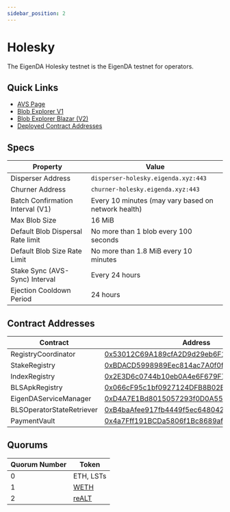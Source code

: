```yaml
---
sidebar_position: 2
---
```


# Holesky

The EigenDA Holesky testnet is the EigenDA testnet for operators.

## Quick Links

* [AVS Page][2]
* [Blob Explorer V1][1]
* [Blob Explorer Blazar (V2)][4]
* [Deployed Contract Addresses][3]

## Specs

| Property | Value |
| --- | --- |
| Disperser Address | `disperser-holesky.eigenda.xyz:443` |
| Churner Address | `churner-holesky.eigenda.xyz:443` |
| Batch Confirmation Interval (V1) | Every 10 minutes (may vary based on network health) |
| Max Blob Size | 16 MiB |
| Default Blob Dispersal Rate limit | No more than 1 blob every 100 seconds |
| Default Blob Size Rate Limit | No more than 1.8 MiB every 10 minutes |
| Stake Sync (AVS-Sync) Interval | Every 24 hours |
| Ejection Cooldown Period | 24 hours |

## Contract Addresses

| Contract | Address |
| --- | --- |
| RegistryCoordinator | [0x53012C69A189cfA2D9d29eb6F19B32e0A2EA3490](https://holesky.etherscan.io/address/0x53012C69A189cfA2D9d29eb6F19B32e0A2EA3490) |
| StakeRegistry | [0xBDACD5998989Eec814ac7A0f0f6596088AA2a270](https://holesky.etherscan.io/address/0xBDACD5998989Eec814ac7A0f0f6596088AA2a270) |
| IndexRegistry | [0x2E3D6c0744b10eb0A4e6F679F71554a39Ec47a5D](https://holesky.etherscan.io/address/0x2E3D6c0744b10eb0A4e6F679F71554a39Ec47a5D) |
| BLSApkRegistry | [0x066cF95c1bf0927124DFB8B02B401bc23A79730D](https://holesky.etherscan.io/address/0x066cF95c1bf0927124DFB8B02B401bc23A79730D) |
| EigenDAServiceManager | [0xD4A7E1Bd8015057293f0D0A557088c286942e84b](https://holesky.etherscan.io/address/0xD4A7E1Bd8015057293f0D0A557088c286942e84b) |
| BLSOperatorStateRetriever | [0xB4baAfee917fb4449f5ec64804217bccE9f46C67](https://holesky.etherscan.io/address/0xB4baAfee917fb4449f5ec64804217bccE9f46C67) |
| PaymentVault | [0x4a7Fff191BCDa5806f1Bc8689afc1417c08C61AB](https://holesky.etherscan.io/address/0x4a7Fff191BCDa5806f1Bc8689afc1417c08C61AB) |

## Quorums

| Quorum Number | Token |
| --- | --- |
| 0 | ETH, LSTs |
| 1 | [WETH](https://holesky.etherscan.io/address/0x94373a4919B3240D86eA41593D5eBa789FEF3848) |
| 2 | [reALT](https://holesky.etherscan.io/address/0x2ff89Aa21D2FB7B00F28A3d224ECf5854ea162f4) |

[1]: https://blobs-holesky.eigenda.xyz/
[2]: https://holesky.eigenlayer.xyz/avs/eigenda
[3]: https://github.com/Layr-Labs/eigenlayer-middleware/?tab=readme-ov-file#current-testnet-deployment
[4]: https://blobs-v2-testnet-holesky.eigenda.xyz/
